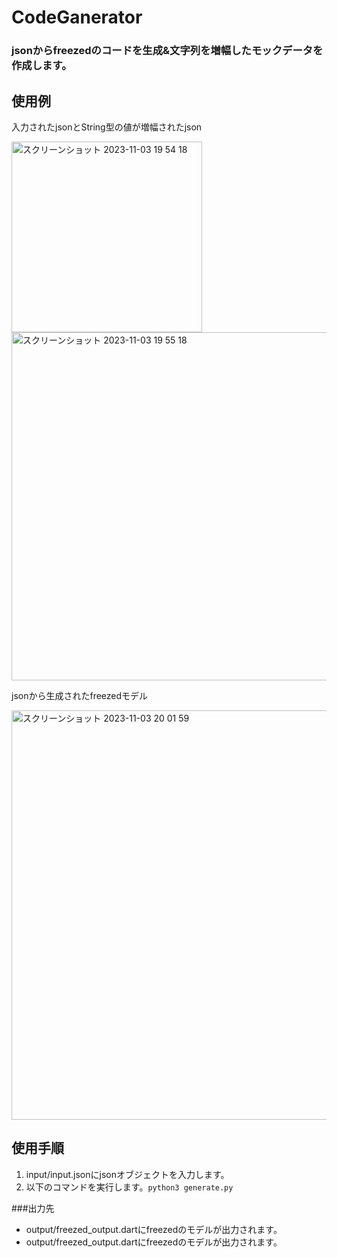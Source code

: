 # CodeGanerator
### jsonからfreezedのコードを生成&文字列を増幅したモックデータを作成します。

## 使用例

入力されたjsonとString型の値が増幅されたjson

<img width="305" alt="スクリーンショット 2023-11-03 19 54 18" src="https://github.com/RyoheiKawamon/CodeGanerator/assets/100191051/e60f7476-dfeb-4b15-b9de-b579fef4726c">
<img width="557" alt="スクリーンショット 2023-11-03 19 55 18" src="https://github.com/RyoheiKawamon/CodeGanerator/assets/100191051/42d00a39-666b-4c53-8fcb-af72dfac1f39">


jsonから生成されたfreezedモデル

<img width="655" alt="スクリーンショット 2023-11-03 20 01 59" src="https://github.com/RyoheiKawamon/CodeGanerator/assets/100191051/36758eea-b0cf-483a-94bc-f5c711c3b769">



## 使用手順

1. input/input.jsonにjsonオブジェクトを入力します。
2. 以下のコマンドを実行します。```python3 generate.py```

###出力先
- output/freezed_output.dartにfreezedのモデルが出力されます。
- output/freezed_output.dartにfreezedのモデルが出力されます。
